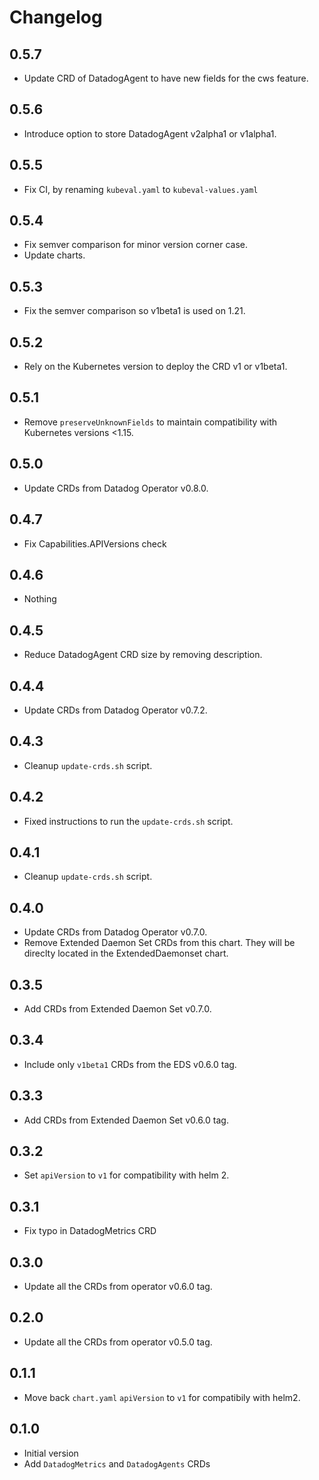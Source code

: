 # Changelog

## 0.5.7

* Update CRD of DatadogAgent to have new fields for the cws feature.

## 0.5.6

* Introduce option to store DatadogAgent v2alpha1 or v1alpha1.

## 0.5.5

* Fix CI, by renaming `kubeval.yaml` to `kubeval-values.yaml`

## 0.5.4

* Fix semver comparison for minor version corner case.
* Update charts.

## 0.5.3

* Fix the semver comparison so v1beta1 is used on 1.21.

## 0.5.2

* Rely on the Kubernetes version to deploy the CRD v1 or v1beta1.

## 0.5.1

* Remove `preserveUnknownFields` to maintain compatibility with Kubernetes versions <1.15.

## 0.5.0

* Update CRDs from Datadog Operator v0.8.0.

## 0.4.7

* Fix Capabilities.APIVersions check

## 0.4.6

* Nothing

## 0.4.5

* Reduce DatadogAgent CRD size by removing description.

## 0.4.4

* Update CRDs from Datadog Operator v0.7.2.

## 0.4.3

* Cleanup `update-crds.sh` script.

## 0.4.2

* Fixed instructions to run the `update-crds.sh` script.

## 0.4.1

* Cleanup `update-crds.sh` script.

## 0.4.0

* Update CRDs from Datadog Operator v0.7.0.
* Remove Extended Daemon Set CRDs from this chart. They will be direclty located in the ExtendedDaemonset chart.

## 0.3.5

* Add CRDs from Extended Daemon Set v0.7.0.

## 0.3.4

* Include only `v1beta1` CRDs from the EDS v0.6.0 tag.

## 0.3.3

* Add CRDs from Extended Daemon Set v0.6.0 tag.

## 0.3.2

* Set `apiVersion` to `v1` for compatibility with helm 2.

## 0.3.1

* Fix typo in DatadogMetrics CRD

## 0.3.0

* Update all the CRDs from operator v0.6.0 tag.

## 0.2.0

* Update all the CRDs from operator v0.5.0 tag.

## 0.1.1

* Move back `chart.yaml` `apiVersion` to `v1` for compatibily with helm2.

## 0.1.0

* Initial version
* Add `DatadogMetrics` and `DatadogAgents` CRDs
